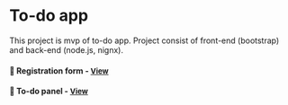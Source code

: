 
# To-do app 

This project is mvp of to-do app. Project consist of front-end (bootstrap) and back-end (node.js, nignx).

<h4>🔹 Registration form - <a href="https://simonakom.github.io/todo-list-app/front-end/index.html" style="font-size:small;">View</a><h4>
<h4>🔹 To-do panel - <a href="https://simonakom.github.io/todo-list-app/front-end/todos.html" style="font-size:small;">View</a><h4>
